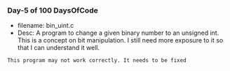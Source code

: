 ### Day-5 of 100 DaysOfCode

- filename: bin_uint.c
- Desc: A program to change a given binary number to an unsigned int. This is a concept on bit manipulation. I still need more exposure to it so that I can understand it well. 

```This program may not work correctly. It needs to be fixed```
